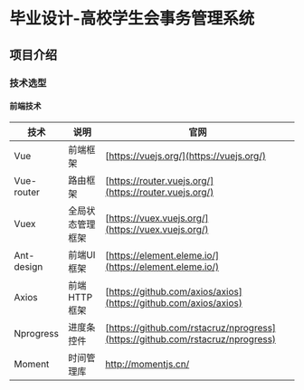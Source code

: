 # 毕业设计-高校学生会事务管理系统

## 项目介绍

### 技术选型

#### 前端技术

| 技术 | 说明 | 官网 |
|---|---|---|
| Vue        | 前端框架         | [https://vuejs.org/](https://vuejs.org/)                                       |
| Vue-router | 路由框架         | [https://router.vuejs.org/](https://router.vuejs.org/)                         |
| Vuex       | 全局状态管理框架 | [https://vuex.vuejs.org/](https://vuex.vuejs.org/)                             |
| Ant-design | 前端UI框架       | [https://element.eleme.io/](https://element.eleme.io/)                         |
| Axios      | 前端HTTP框架     | [https://github.com/axios/axios](https://github.com/axios/axios)               |
| Nprogress  | 进度条控件       | [https://github.com/rstacruz/nprogress](https://github.com/rstacruz/nprogress) |
| Moment     | 时间管理库       | http://momentjs.cn/                                                                               |
